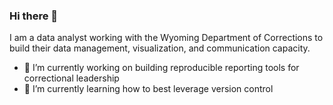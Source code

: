 ### Hi there 👋

I am a data analyst working with the Wyoming Department of Corrections to build their data management, visualization, and communication capacity. 

- 🔭 I’m currently working on building reproducible reporting tools for correctional leadership
- 🌱 I’m currently learning how to best leverage version control
<!--
**maeveblake/maeveblake** is a ✨ _special_ ✨ repository because its `README.md` (this file) appears on your GitHub profile.

Here are some ideas to get you started:

- 🔭 I’m currently working on ...
- 🌱 I’m currently learning ...
- 👯 I’m looking to collaborate on ...
- 🤔 I’m looking for help with ...
- 💬 Ask me about ...
- 📫 How to reach me: ...
- 😄 Pronouns: ...
- ⚡ Fun fact: ...
-->
